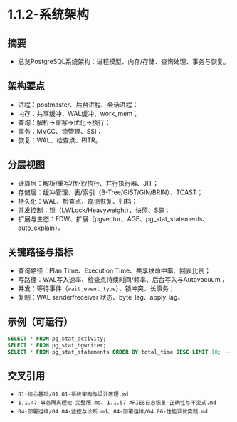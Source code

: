 ﻿# 1.1.2-系统架构

## 摘要

- 总览PostgreSQL系统架构：进程模型、内存/存储、查询处理、事务与恢复。

## 架构要点

- 进程：postmaster、后台进程、会话进程；
- 内存：共享缓冲、WAL缓冲、work_mem；
- 查询：解析→重写→优化→执行；
- 事务：MVCC、锁管理、SSI；
- 恢复：WAL、检查点、PITR。

## 分层视图

- 计算层：解析/重写/优化/执行、并行执行器、JIT；
- 存储层：缓冲管理、表/索引（B-Tree/GiST/GiN/BRIN）、TOAST；
- 持久化：WAL、检查点、崩溃恢复、归档；
- 并发控制：锁（LWLock/Heavyweight）、快照、SSI；
- 扩展与生态：FDW、扩展（pgvector、AGE、pg_stat_statements、auto_explain）。

## 关键路径与指标

- 查询路径：Plan Time、Execution Time、共享块命中率、回表比例；
- 写路径：WAL写入速率、检查点持续时间/频率、后台写入与Autovacuum；
- 并发：等待事件（`wait_event_type`）、锁冲突、长事务；
- 复制：WAL sender/receiver 状态、byte_lag、apply_lag。

## 示例（可运行）

```sql
SELECT * FROM pg_stat_activity;
SELECT * FROM pg_stat_bgwriter;
SELECT * FROM pg_stat_statements ORDER BY total_time DESC LIMIT 10; -- 需扩展
```

## 交叉引用

- `01-核心基础/01.01-系统架构与设计原理.md`
- `1.1.47-事务隔离理论-完整版.md`、`1.1.57-ARIES日志恢复-正确性与不变式.md`
- `04-部署运维/04.04-监控与诊断.md`、`04-部署运维/04.06-性能调优实践.md`
